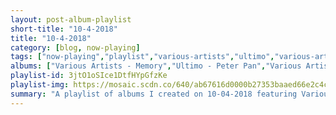 ```yaml
---
layout: post-album-playlist
short-title: "10-4-2018"
title: "10-4-2018"
category: [blog, now-playing]
tags: ["now-playing","playlist","various-artists","ultimo","various-artists","cor-veleno","ben-harper,-ellen-harper"]
albums: ["Various Artists - Memory","Ultimo - Peter Pan","Various Artists - Hellvisback","Cor Veleno - Heavy Metal","Ben Harper, Ellen Harper - Childhood Home"]
playlist-id: 3jtO1oSIce1DtfHYpGfzKe
playlist-img: https://mosaic.scdn.co/640/ab67616d0000b27353baaed66e2c4c4c45e8397aab67616d0000b273872971229720c16feb4307a6ab67616d0000b2739efeffdf7074481de1cccb39ab67616d0000b273f9eae0ee4931b3a1b9b59248
summary: "A playlist of albums I created on 10-04-2018 featuring Various Artists, Ultimo, Various Artists, Cor Veleno, and Ben Harper, Ellen Harper"
---
```

